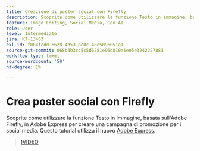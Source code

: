 ```yaml
---
title: Creazione di poster social con Firefly
description: Scoprite come utilizzare la funzione Testo in immagine, basata sull’Adobe Firefly, per creare una campagna promozionale per i social media
feature: Image Editing, Social Media, Gen AI
role: User
level: Intermediate
jira: KT-13463
exl-id: f004fcdd-6628-4d53-ae8c-48e5096051a1
source-git-commit: 068b3b3cc5c5d6281e06d810a1ee5e3242227881
workflow-type: tm+mt
source-wordcount: '59'
ht-degree: 1%

---
```


# Crea poster social con Firefly

Scoprite come utilizzare la funzione Testo in immagine, basata sull&#39;Adobe Firefly, in Adobe Express per creare una campagna di promozione per i social media. Questo tutorial utilizza il nuovo [Adobe Express](https://www.adobe.com/express/).

>[!VIDEO](https://video.tv.adobe.com/v/3420533?quality=12&learn=on&hidetitle=true)
